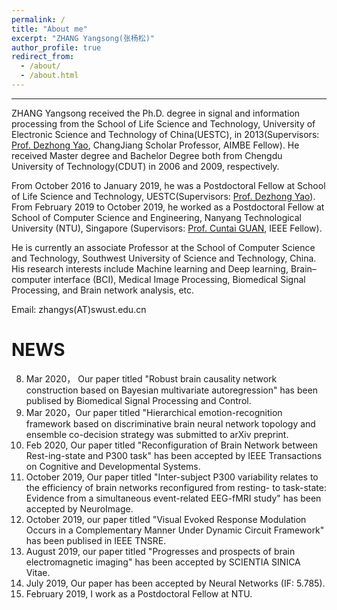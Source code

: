```yaml
---
permalink: /
title: "About me"
excerpt: "ZHANG Yangsong(张杨松)"
author_profile: true
redirect_from: 
  - /about/
  - /about.html
---
```


------
ZHANG Yangsong received the Ph.D. degree in signal and information processing from the School of Life Science and Technology, University of Electronic Science and Technology of China(UESTC), in 2013(Supervisors: [Prof. Dezhong Yao](http://www.neuro.uestc.edu.cn/bci/member/yao/yao.html), ChangJiang Scholar Professor, AIMBE Fellow). He received Master degree and Bachelor Degree both from Chengdu University of Technology(CDUT) in 2006 and 2009, respectively. 

From October 2016 to January 2019, he was a Postdoctoral Fellow at School of Life Science and Technology, UESTC(Supervisors: [Prof. Dezhong Yao](http://www.neuro.uestc.edu.cn/bci/member/yao/yao.html)). From February 2019 to October 2019, he worked as a Postdoctoral Fellow at School of Computer Science and Engineering, Nanyang Technological University (NTU), Singapore (Supervisors: [Prof. Cuntai GUAN](https://www.ntu.edu.sg/home/ctguan/), IEEE Fellow). 

He is currently an associate Professor at the School of Computer Science and Technology, Southwest University of Science and Technology, China. His research interests include Machine learning and Deep learning, Brain–computer interface (BCI), Medical Image Processing, Biomedical Signal Processing, and Brain network analysis, etc.
             
Email: zhangys(AT)swust.edu.cn



NEWS
======
8. Mar 2020， Our paper titled "Robust brain causality network construction based on Bayesian multivariate autoregression" has been publised by Biomedical Signal Processing and Control.
7. Mar 2020，Our paper titled "Hierarchical emotion-recognition framework based on discriminative brain neural network topology and ensemble co-decision strategy was submitted to arXiv preprint. 
6. Feb 2020, Our paper titled "Reconfiguration of Brain Network between Rest-ing-state and P300 task" has been accepted by IEEE Transactions on Cognitive and Developmental Systems.
5. October 2019, Our paper titled "Inter-subject P300 variability relates to the efficiency of brain networks reconfigured from resting- to task-state: Evidence from a simultaneous event-related EEG-fMRI study" has been accepted by NeuroImage.
4. October 2019, our paper titled "Visual Evoked Response Modulation Occurs in a Complementary Manner Under Dynamic Circuit Framework" has been publised in IEEE TNSRE.
3. August 2019, our paper titled "Progresses and prospects of brain electromagnetic imaging" has been accepted by SCIENTIA SINICA Vitae.
2. July 2019, Our paper has been accepted by Neural Networks (IF: 5.785).
1. February 2019, I work as a Postdoctoral Fellow at NTU.


